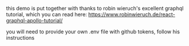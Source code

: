 this demo is put together with thanks to robin wieruch's excellent graphql tutorial, which you can read here: https://www.robinwieruch.de/react-graphql-apollo-tutorial/

you will need to provide your own .env file with github tokens, follow his instructions